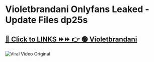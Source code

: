 
 # Violetbrandani Onlyfans Leaked - Update Files dp25s

## <h2><a href="https://clipsfans.com/Violetbrandani&ref=git">🔗 Click to LINKS ⏩⏩ 👉 🟢 Violetbrandani </a></h2>

<a href="https://clipsfans.com/Violetbrandani&ref=git" rel="nofollow" data-target="animated-image.originalLink"><img src="https://i.ibb.co.com/xMMVF88/686577567.gif" alt="Viral Video Original" style="max-width: 100%; display: inline-block;" data-target="animated-image.originalImage"></a>

